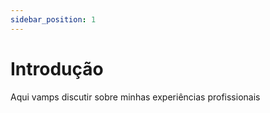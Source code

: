 ```yaml
---
sidebar_position: 1
---
```



# Introdução

Aqui vamps discutir sobre minhas experiências profissionais